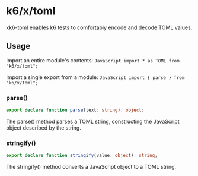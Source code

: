 k6/x/toml
=========

xk6-toml enables k6 tests to comfortably encode and decode TOML values.

Usage
-----

Import an entire module's contents: `JavaScript import * as TOML from "k6/x/toml";`

Import a single export from a module: `JavaScript import { parse } from "k6/x/toml";`

### parse()

```ts
export declare function parse(text: string): object;
```

The parse() method parses a TOML string, constructing the JavaScript object described by the string.

### stringify()

```ts
export declare function stringify(value: object): string;
```

The stringify() method converts a JavaScript object to a TOML string.
